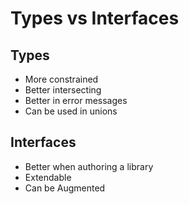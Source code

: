 # Types vs Interfaces

## Types

- More constrained
- Better intersecting
- Better in error messages
- Can be used in unions

## Interfaces

- Better when authoring a library
- Extendable
- Can be Augmented
